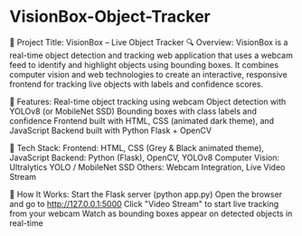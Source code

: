 # VisionBox-Object-Tracker

📌 Project Title: VisionBox – Live Object Tracker
🔍 Overview:
VisionBox is a real-time object detection and tracking web application that uses a webcam feed to identify and highlight objects using bounding boxes. It combines computer vision and web technologies to create an interactive, responsive frontend for tracking live objects with labels and confidence scores.

🧠 Features:
Real-time object tracking using webcam
Object detection with YOLOv8 (or MobileNet SSD)
Bounding boxes with class labels and confidence
Frontend built with HTML, CSS (animated dark theme), and JavaScript
Backend built with Python Flask + OpenCV

🧰 Tech Stack:
Frontend: HTML, CSS (Grey & Black animated theme), JavaScript
Backend: Python (Flask), OpenCV, YOLOv8
Computer Vision: Ultralytics YOLO / MobileNet SSD
Others: Webcam Integration, Live Video Stream

🚀 How It Works:
Start the Flask server (python app.py)
Open the browser and go to http://127.0.0.1:5000
Click "Video Stream" to start live tracking from your webcam
Watch as bounding boxes appear on detected objects in real-time

